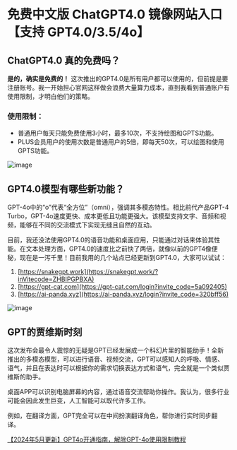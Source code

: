 # 免费中文版 ChatGPT4.0 镜像网站入口【支持 GPT4.0/3.5/4o】

## ChatGPT4.0 真的免费吗？

**是的，确实是免费的！** 这次推出的GPT4.0是所有用户都可以使用的，但前提是要注册账号。我一开始担心官网这样做会浪费大量算力成本，直到我看到普通账户有使用限制，才明白他们的策略。

### 使用限制：
- 普通用户每天只能免费使用3小时，最多10次，不支持绘图和GPTS功能。
- PLUS会员用户的使用次数是普通用户的5倍，即每天50次，可以绘图和使用GPTS功能。

![image](https://github.com/uqcollapsis99/Mianfei-gpt4/assets/169985631/fd6f3984-1d9b-4b18-9970-3a87f6563acc)


## GPT4.0模型有哪些新功能？

GPT-4o中的“o”代表“全方位”（omni），强调其多模态特性。相比前代产品GPT-4 Turbo，GPT-4o速度更快、成本更低且功能更强大。该模型支持文字、音频和视频，能够在不同的交流模式下实现无缝且自然的互动。

目前，我还没法使用GPT4.0的语音功能和桌面应用，只能通过对话来体验其性能。在文本处理方面，GPT4.0的速度比之前快了两倍，就像以前的GPT4像便秘，现在是一泻千里！目前我用的几个站点已经更新到GPT4.0，大家可以试试：
1. [https://snakegpt.work](https://snakegpt.work/?inVitecode=ZHBIPGPBXA)
2. [https://gpt-cat.com](https://gpt-cat.com/login?invite_code=5a092405)
3. [https://ai-panda.xyz](https://ai-panda.xyz/login?invite_code=320bff56)

![image](https://github.com/uqcollapsis99/Mianfei-gpt4/assets/169985631/429d686a-67e3-4b9f-b794-e70412f2899f)


## GPT的贾维斯时刻

这次发布会最令人震惊的无疑是GPT已经发展成一个科幻片里的智能助手！全新推出的多模态模型，可以进行语音、视频交流，GPT可以感知人的呼吸、情感、语气，并且在表达时可以根据你的需求切换表达方式和语气，完全就是一个类似贾维斯的助手。

桌面APP可以识别电脑屏幕的内容，通过语音交流帮助你操作。我认为，很多行业可能会因此发生巨变，人工智能可以取代许多工作。

例如，在翻译方面，GPT完全可以在中间扮演翻译角色，帮你进行实时同步翻译。

[【2024年5月更新】GPT4o开通指南，解除GPT-4o使用限制教程](https://github.com/spendergast690/GPT4K)
